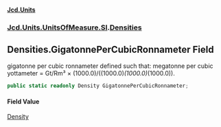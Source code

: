 #### [Jcd.Units](index.md 'index')
### [Jcd.Units.UnitsOfMeasure.SI](Jcd.Units.UnitsOfMeasure.SI.md 'Jcd.Units.UnitsOfMeasure.SI').[Densities](Densities.md 'Jcd.Units.UnitsOfMeasure.SI.Densities')

## Densities.GigatonnePerCubicRonnameter Field

gigatonne per cubic ronnameter defined such that: megatonne per cubic yottameter = Gt/Rm³ ×
(1000.0)/((1000.0)*(1000.0)*(1000.0)).

```csharp
public static readonly Density GigatonnePerCubicRonnameter;
```

#### Field Value
[Density](Density.md 'Jcd.Units.UnitTypes.Density')